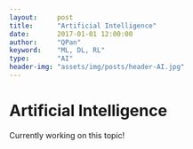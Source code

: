 ```yaml
---
layout:     post
title:      "Artificial Intelligence"
date:       2017-01-01 12:00:00
author:     "QPan"
keyword:    "ML, DL, RL"
type:       "AI"
header-img: "assets/img/posts/header-AI.jpg"
---
```


# [](#header-1)Artificial Intelligence

Currently working on this topic!
